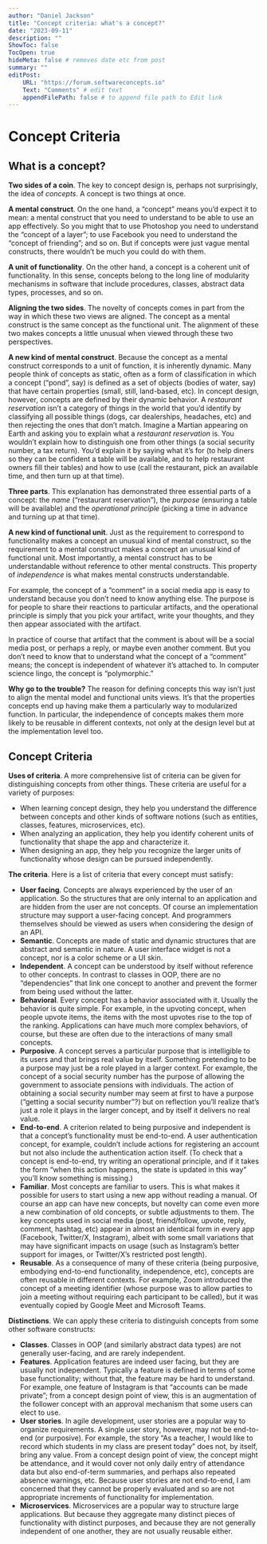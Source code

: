 ```yaml
---
author: "Daniel Jackson"
title: "Concept criteria: what's a concept?"
date: "2023-09-11"
description: ""
ShowToc: false
TocOpen: true
hideMeta: false # removes date etc from post
summary: ""
editPost:
    URL: "https://forum.softwareconcepts.io"
    Text: "Comments" # edit text
    appendFilePath: false # to append file path to Edit link
---
```

# Concept Criteria

## What is a concept?

**Two sides of a coin**. The key to concept design is, perhaps not surprisingly, the idea of *concepts*. 
A concept is two things at once.

**A mental construct**. On the one hand, a “concept” means you’d expect it to mean: a mental construct that you need to understand to be able to use an app effectively. So you might that to use Photoshop you need to understand the “concept of a layer”; to use Facebook you need to understand the “concept of  friending”; and so on. But if concepts were just vague mental constructs, there wouldn’t be much you could do with them. 

**A unit of functionality**. On the other hand, a concept is a coherent unit of functionality. In this sense, concepts belong to the long line of modularity mechanisms in software that include procedures, classes, abstract data types, processes, and so on.

**Aligning the two sides**. The novelty of concepts comes in part from the way in which these two views are aligned. The concept as a mental construct is the same concept as the functional unit. The alignment of these two makes concepts a little unusual when viewed through these two perspectives.

**A new kind of mental construct**. Because the concept as a mental construct corresponds to a unit of function, it is inherently dynamic. Many people think of concepts as static, often as a form of classification in which a concept (“pond”, say) is defined as a set of objects (bodies of water, say) that have certain properties (small, still, land-based, etc). In concept design, however, concepts are defined by their dynamic behavior. A *restaurant reservation* isn’t a category of things in the world that you’d identify by classifying all possible things (dogs, car dealerships, headaches, etc) and then rejecting the ones that don’t match. Imagine a Martian appearing on Earth and asking you to explain what a *restaurant reservation* is. You wouldn’t explain how to distinguish one from other things (a social security number, a tax return). You’d explain it by saying what it’s for (to help diners so they can be confident a table will be available, and to help restaurant owners fill their tables) and how to use (call the restaurant, pick an available time, and then turn up at that time).

**Three parts**. This explanation has demonstrated three essential parts of a concept: the *name* (“restaurant reservation”), the *purpose* (ensuring a table will be available) and the *operational principle* (picking a time in advance and turning up at that time).

**A new kind of functional unit**. Just as the requirement to correspond to functionality makes a concept an unusual kind of mental construct, so the requirement to a mental construct makes a concept an unusual kind of functional unit. Most importantly, a mental construct has to be understandable without reference to other mental constructs. This property of *independence* is what makes mental constructs understandable.

For example, the concept of a “comment” in a social media app is easy to understand because you don’t need to know anything else. The purpose is for people to share their reactions to particular artifacts, and the operational principle is simply that you pick your artifact, write your thoughts, and they then appear associated with the artifact. 

In practice of course that artifact that the comment is about will be a social media post, or perhaps a reply, or maybe even another comment. But you don’t need to know that to understand what the concept of a “comment” means; the concept is independent of whatever it’s attached to. In computer science lingo, the concept is “polymorphic.”

**Why go to the trouble?** The reason for defining concepts this way isn’t just to align the mental model and functional units views. It’s that the properties concepts end up having make them a particularly way to modularized function. In particular, the independence of concepts makes them more likely to be reusable in different contexts, not only at the design level but at the implementation level too.

## Concept Criteria


**Uses of criteria**. A more comprehensive list of criteria can be given for distinguishing concepts from other things. These criteria are useful for a variety of purposes: 
- When learning concept design, they help you understand the difference between concepts and other kinds of software notions (such as entities, classes, features, microservices, etc). 
- When analyzing an application, they help you identify coherent units of functionality that shape the app and characterize it.
- When designing an app, they help you  recognize the larger units of functionality whose design can be pursued independently.

**The criteria**. Here is a list of criteria that every concept must satisfy:
- **User facing**. Concepts are always  experienced by the user of an application. So the structures that are only internal to an application and are hidden from the user are not concepts. Of course an implementation structure may support a user-facing concept. And programmers themselves should be viewed as users when considering the design of an API.
- **Semantic**. Concepts are made of static and dynamic structures that are abstract and semantic in nature.  A user interface widget is not a concept, nor is a color scheme or a UI skin.
- **Independent**. A concept can be understood by itself without reference to other concepts. In contrast to classes in OOP, there are no “dependencies” that link one concept to another and prevent the former from being used without the latter.
- **Behavioral**. Every concept has a behavior associated with it. Usually the behavior is quite simple. For example, in the upvoting concept, when people upvote items, the items with the most upvotes rise to the top of the ranking. Applications can have much more complex behaviors, of course, but these are often due to the interactions of many small concepts.
- **Purposive**. A concept serves a particular purpose that is intelligible to its users and that brings real value by itself. Something pretending to be a purpose may just be a role played in a larger context. For example, the concept of a social security number has the purpose of allowing the government to associate pensions with individuals. The action of obtaining a social security number may seem at first to have a purpose (“getting a social security number”?) but on reflection you’ll realize that’s just a role it plays in the larger concept, and by itself it delivers no real value.
- **End-to-end**. A criterion related to being purposive and independent is that a concept’s functionality must be end-to-end. A user authentication concept, for example, couldn’t include actions for registering an account but not also include the authentication action itself. (To check that a concept is end-to-end, try writing an operational principle, and if it takes the form “when this action happens, the state is updated in this way” you’ll know something is missing.)
- **Familiar**. Most concepts are familiar to users. This is what makes it possible for users to start using a new app without reading a manual. Of course an app can have new concepts, but novelty can come even more a new combination of old concepts, or subtle adjustments to them. The key concepts used in social media (post, friend/follow, upvote, reply, comment, hashtag, etc) appear in almost an identical form in every app (Facebook, Twitter/X, Instagram), albeit with some small variations that may have significant impacts on usage (such as Instagram’s better support for images, or Twitter/X’s restricted post length). 
- **Reusable**. As a consequence of many of these criteria (being purposive, embodying end-to-end functionality, independence, etc), concepts are often reusable in different contexts. For example, Zoom introduced the concept of a meeting identifier (whose purpose was to allow parties to join a meeting without requiring each participant to be called), but it was eventually copied by Google Meet and Microsoft Teams.

**Distinctions**. We can apply these criteria to distinguish concepts from some other software constructs:
- **Classes**. Classes in OOP (and similarly abstract data types) are not generally user-facing, and are rarely independent.
- **Features**. Application features are indeed user facing, but they are usually not independent. Typically a feature is defined in terms of some base functionality; without that, the feature may be hard to understand. For example, one feature of Instagram is that “accounts can be made private”; from a concept design point of view, this is an augmentation of the follower concept  with an approval mechanism that some users can elect to use.
- **User stories**. In agile development, user stories are a popular way to organize requirements. A single user story, however, may not be end-to-end (or purposive). For example, the story “As a teacher, I would like to record which students in my class are present today” does not, by itself, bring any value. From a concept design point of view, the concept might be attendance, and it would cover not only daily entry of attendance data but also end-of-term summaries, and perhaps also repeated absence warnings, etc. Because user stories are not end-to-end, I am concerned that they cannot be properly evaluated and so are not appropriate increments of functionality for implementation.
- **Microservices**. Microservices are  a popular way to structure large applications. But because they aggregate many distinct pieces of functionality with distinct purposes, and because they are not generally independent of one another, they are not usually reusable either.